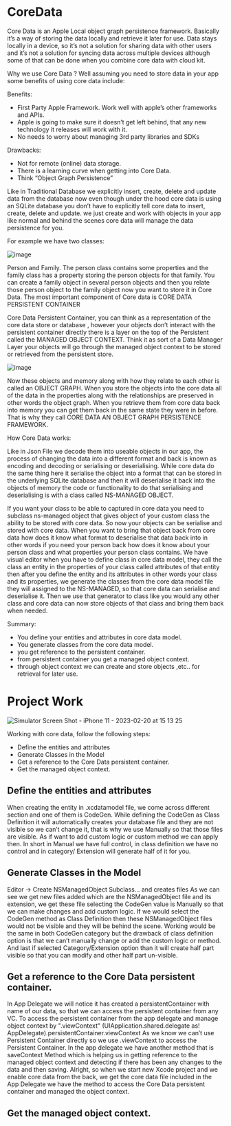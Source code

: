 # CoreData

Core Data is an Apple Local object graph persistence framework. Basically it’s a way of storing the data locally and retrieve it later for use.
Data stays locally in a device, so it’s not a solution for sharing data with other users and it’s  not a solution for syncing data across multiple devices although some of that can be done when you combine core data with cloud kit.

Why we use Core Data ?
Well assuming you need to store data in your app some benefits of using core data include:

Benefits:
+ First Party Apple Framework. Work well with apple’s other frameworks and APIs.
+ Apple is going to make sure it doesn’t get left behind, that any new technology it releases will work with it.
+ No needs to worry about managing 3rd party libraries and SDKs

Drawbacks:
+ Not for remote (online) data storage.
+ There is a learning curve when getting into Core Data.
+ Think “Object Graph Persistence”

Like in Traditional Database we explicitly insert, create, delete and update data from the database now even though under the hood core data is using an SQLite database you don’t have to explicitly tell core data to insert, create, delete and update. we just create and work with objects in your app like normal and behind the scenes core data will manage the data persistence for you.

For example we have two classes:

![image](https://user-images.githubusercontent.com/63160825/220068567-f87a1c37-2c11-476e-b454-a6ac1957950f.png)

Person and Family. The person class contains some properties and the family class has a property storing the person objects for that family. You can create a family object in several person objects and then you relate those person object to the family object now you want to store it in Core Data. 
The most important component of Core data is CORE DATA PERSISTENT CONTAINER

Core Data Persistent Container, you can think as a representation of the core data store or database , however your objects don’t interact with the persistent container directly there is a layer on the top of the Persistent called the MANAGED OBJECT CONTEXT. Think it as sort of a Data Manager Layer your objects will go through the managed object context to be stored or retrieved from the persistent store.

![image](https://user-images.githubusercontent.com/63160825/220068803-6a991f56-2745-4a9e-bfd4-a0437ab91783.png)

Now these objects and memory along with how they relate to each other is called an OBJECT GRAPH. When you store the objects into the core data all of the data in the properties along with the relationships are preserved in other words the object graph. When you retrieve them from core data back into memory you can get them back in the same state they were in before. That is why they call CORE DATA AN OBJECT GRAPH PERSISTENCE FRAMEWORK.

How Core Data works:

Like in Json File we decode them into useable objects in our app, the process of changing the data into a different format and back is known as encoding and decoding or serialising or deserialising.
While core data do the same thing here it serialise the object into a format that can be stored in the underlying SQLite database and then it will deserialise it back into the objects of memory the code or functionality to do that serialising and deserialising is with a class called NS-MANAGED OBJECT.

If you want your class to be able to captured in core data you need to subclass ns-managed  object that gives object of your custom class the ability to be stored with core data. So now your objects can be serialise and stored with core data. When you want to bring that object back from core data how does it know what format to deserialise that data back into in other words if you need your person back how does it know about your person class and what properties your person class contains.
 We have visual editor when you have to define class in core data model, they call the class an entity in the properties of your class called attributes of that entity then after you define the entity and its attributes in other words your class and its properties, we generate the classes from the core data model file they will assigned to the NS-MANAGED, so that core data can serialise and deserialise it. Then we use that generator to class like you would any other class and core data can now store objects of that class and bring them back when needed.


Summary:
+ You define your entities and attributes in core data model.
+ You generate classes from the core data model.
+ you get reference to the persistent container.
+ from persistent container you get a managed object context.
+ through object context we can create and store objects ,etc.. for retrieval for later use.

# Project Work

![Simulator Screen Shot - iPhone 11 - 2023-02-20 at 15 13 25](https://user-images.githubusercontent.com/63160825/220070187-c1dde846-76ee-4329-a4ce-0cf246a05ff6.png)

Working with core data, follow the following steps:
+ Define the entities and attributes
+ Generate Classes in the Model
+ Get a reference to the Core Data persistent container.
+ Get the managed object context.

## Define the entities and attributes

When creating the entity in .xcdatamodel file, we come across different section and one of them is CodeGen. While defining the CodeGen as Class Definition it will automatically creates your database file and they are not visible so we can’t change it, that is why we use Manually so that those files are visible.
As if want to add custom logic or custom method we can apply then. In short in Manual we have full control, in class definition we have no control and in category/ Extension will generate half of it for you. 

## Generate Classes in the Model

Editor -> Create NSManagedObject  Subclass… and creates files
As we can see we get new files added which are the NSManagedObject file and its extension, we get these file selecting the CodeGen value is Manually so that we can make changes and add custom logic. If we would select the CodeGen method as Class Definition then these NSManagedObject files would not be visible and they will be behind the scene. Working would be the same in both CodeGen category but the drawback of class definition option is that we can’t manually change or add the custom logic or method.
And last if selected Category/Extension option than it will create half part visible so that you can modify and other half part un-visible.

## Get a reference to the Core Data persistent container.

In App Delegate we will notice it has created a persistentContainer with name of our data, so that we can access the persistent container from any VC. 
To access the persistent container from the app delegate and manage object context by ".viewContext"
 (UIApplication.shared.delegate as! AppDelegate).persistentContainer.viewContext
As we know we can’t use Persistent Container directly so we use .viewContext to access the Persistent Container.
In the app delegate we have another method that is saveContext Method which is helping us in getting reference to the managed object context and detecting if there has been any changes  to the data and then saving.
Alright, so when we start new Xcode project and we enable core data from the back, we get the core data file included in the App Delegate we have the method to access the Core Data persistent container and managed the object context.  

## Get the managed object context.
